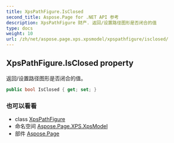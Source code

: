 ```yaml
---
title: XpsPathFigure.IsClosed
second_title: Aspose.Page for .NET API 参考
description: XpsPathFigure 财产. 返回/设置路径图形是否闭合的值
type: docs
weight: 10
url: /zh/net/aspose.page.xps.xpsmodel/xpspathfigure/isclosed/
---
```

## XpsPathFigure.IsClosed property

返回/设置路径图形是否闭合的值。

```csharp
public bool IsClosed { get; set; }
```

### 也可以看看

* class [XpsPathFigure](../)
* 命名空间 [Aspose.Page.XPS.XpsModel](../../xpspathfigure/)
* 部件 [Aspose.Page](../../../)


